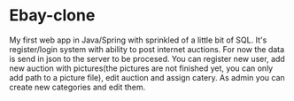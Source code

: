 # Ebay-clone
My first web app in Java/Spring with sprinkled of a little bit of SQL. 
It's register/login system with ability to post internet auctions.
For now the data is send in json to the server to be procesed.
You can register new user, add new auction with pictures(the pictures are not finished yet, you can only add path to a picture file),
edit auction and assign catery.
As admin you can create new categories and edit them.
